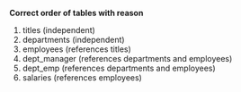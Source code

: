 **Correct order of tables with reason**

1. titles (independent)
2. departments (independent)
3. employees (references titles)
4. dept_manager (references departments and employees)
5. dept_emp (references departments and employees)
6. salaries (references employees)
